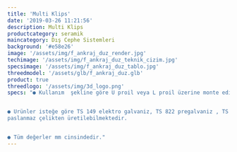 ```yaml
---
title: 'Multi Klips'
date: '2019-03-26 11:21:56'
description: Multi Klips
productcategory: seramik
maincategory: Dış Cephe Sistemleri
background: '#e58e26'
image: '/assets/img/f_ankraj_duz_render.jpg'
techimage: '/assets/img/f_ankraj_duz_teknik_cizim.jpg'
specsimage: '/assets/img/f_ankraj_duz_tablo.jpg'
threedmodel: '/assets/glb/f_ankraj_duz.glb'
product: true
threedlogo: '/assets/img/3d_logo.png'
specs: "● Kullanım  şekline göre U proil veya L proil üzerine monte edilir.


● Urünler isteğe göre TS 149 elektro galvaniz, TS 822 pregalvaniz , TS 914 sıcak daldırma galvaniz, 304 ve 430
paslanmaz çelikten üretilebilmektedir.


● Tüm değerler mm cinsindedir."
---
```


